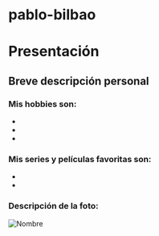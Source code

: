 # pablo-bilbao
# Presentación

## Breve descripción personal


### Mis hobbies son:
- 
- 
- 

### Mis series y películas favoritas son:
- 
- 

### Descripción de la foto:
![Nombre](nombre-foto.jpg)
